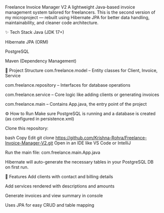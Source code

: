 Freelance Invoice Manager V2
A lightweight Java-based invoice management system tailored for freelancers. This is the second version of my microproject — rebuilt using Hibernate JPA for better data handling, maintainability, and cleaner code architecture.

✨ Tech Stack
Java (JDK 17+)

Hibernate JPA (ORM)

PostgreSQL

Maven (Dependency Management)

📁 Project Structure
com.freelance.model – Entity classes for Client, Invoice, Service

com.freelance.repository – Interfaces for database operations

com.freelance.service – Core logic like adding clients or generating invoices

com.freelance.main – Contains App.java, the entry point of the project

⚙️ How to Run
Make sure PostgreSQL is running and a database is created (as configured in persistence.xml)

Clone this repository:

bash
Copy
Edit
git clone https://github.com/Krishna-Rohra/Freelance-Invoice-Manager-V2.git
Open in an IDE like VS Code or IntelliJ

Run the main file:
com.freelance.main.App.java

Hibernate will auto-generate the necessary tables in your PostgreSQL DB on first run.

🧩 Features
Add clients with contact and billing details

Add services rendered with descriptions and amounts

Generate invoices and view summary in console

Uses JPA for easy CRUD and table mapping
